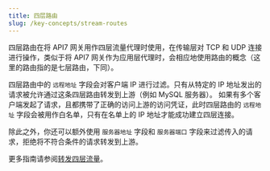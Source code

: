 ```yaml
---
title: 四层路由
slug: /key-concepts/stream-routes
---
```


四层路由在将 API7 网关用作四层流量代理时使用，在传输层对 TCP 和 UDP 连接进行操作，类似于将 API7 网关作为应用层代理时，会相应地使用路由的概念（这里的路由指的是七层路由，下同）。

四层路由中的 `远程地址` 字段会对客户端 IP 进行过滤。只有从特定的 IP 地址发出的请求被允许通过这条四层路由转发到上游（例如 MySQL 服务器）。
如果有多个客户端发起了请求，且都携带了正确的访问上游的访问凭证，此时四层路由的 `远程地址` 字段会被用作白名单，只有在名单上的 IP 地址才能成功建立四层连接。

除此之外，你还可以额外使用 `服务器地址` 字段和 `服务器端口` 字段来过滤传入的请求，拒绝将不符合条件的请求转发到上游。

更多指南请参阅[转发四层流量](../getting-started/proxy-l4-traffic.md)。
